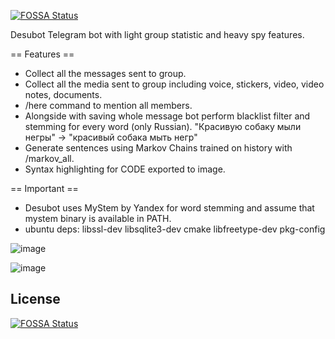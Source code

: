 [![FOSSA Status](https://app.fossa.com/api/projects/git%2Bgithub.com%2Fhouse-of-vanity%2Fdesubot.svg?type=shield)](https://app.fossa.com/projects/git%2Bgithub.com%2Fhouse-of-vanity%2Fdesubot?ref=badge_shield)

Desubot
Telegram bot with light group statistic and heavy spy features.

== Features ==
* Collect all the messages sent to group.
* Collect all the media sent to group including voice, stickers, video, video notes, documents.
* /here command to mention all members.
* Alongside with saving whole message bot perform blacklist filter and stemming for every word (only Russian). "Красивую собаку мыли негры" -> "красивый собака мыть негр"
* Generate sentences using Markov Chains trained on history with /markov_all.
* Syntax highlighting for CODE exported to image.

== Important ==
* Desubot uses MyStem by Yandex for word stemming and assume that mystem binary is available in PATH.
* ubuntu deps: libssl-dev libsqlite3-dev cmake libfreetype-dev pkg-config

![image](https://user-images.githubusercontent.com/4666566/150677613-32bdedf9-4b4c-4ec5-99cd-3d0221e56fb5.png)

![image](https://user-images.githubusercontent.com/4666566/150677660-183572b4-2a69-425f-a32c-dba5ec97e438.png)

## License
[![FOSSA Status](https://app.fossa.com/api/projects/git%2Bgithub.com%2Fhouse-of-vanity%2Fdesubot.svg?type=large)](https://app.fossa.com/projects/git%2Bgithub.com%2Fhouse-of-vanity%2Fdesubot?ref=badge_large)

